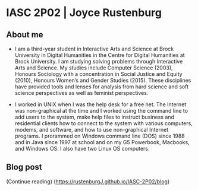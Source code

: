 #  IASC 2P02 | Joyce Rustenburg

## About me

- I am a third-year student in Interactive Arts and Science at Brock University in Digital Humanities in the Centre for Digital Humanities at Brock University. I am studying solving problems through Interactive Arts and Science. My studies include Computer Science (2003), Honours Sociology with a concentration in Social Justice and Equity (2010), Honours Women’s and Gender Studies (2015). These disciplines have provided tools and lenses for analysis from hard science and soft science perspectives as well as feminist perspectives.

- I worked in UNIX when I was the help desk for a free net. The Internet was non-graphical at the time and I worked using the command line to add users to the system, make help files to instruct business and residential clients how to connect to the system with various computers, modems, and software, and how to use non-graphical Internet programs. I prorammed on Windows command line (DOS) since 1988 and in Java since 1997 at school and on my G5 Powerbook, Macbooks, and Windows OS. I also have two Linux OS computers. 

## Blog post 

(Continue reading) (https://rustenburgJ.github.io/IASC-2P02/blog) 


